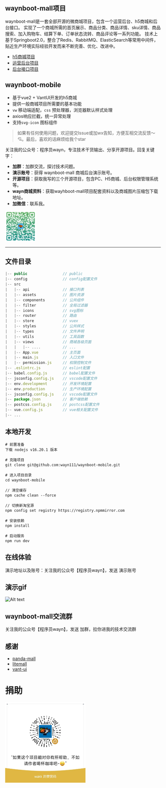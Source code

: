## waynboot-mall项目

waynboot-mall是一套全部开源的微商城项目，包含一个运营后台、h5商城和后台接口。
实现了一个商城所需的首页展示、商品分类、商品详情、sku详情、商品搜索、加入购物车、结算下单、订单状态流转、商品评论等一系列功能。
技术上基于Springboot2.0，整合了Redis、RabbitMQ、ElasticSearch等常用中间件，
贴近生产环境实际经验开发而来不断完善、优化、改进中。

- [h5商城项目](https://github.com/wayn111/waynboot-mobile)
- [运营后台项目](https://github.com/wayn111/waynboot-admin)  
- [后台接口项目](https://github.com/wayn111/waynboot-mall)  

## waynboot-mobile

* 基于vue2 + VantUI开发的h5商城
* 提供一般商城项目所需要的基本功能
* `vw` 移动端适配，`css` 预处理器，浏览器默认样式处理
* axios响应拦截，统一异常处理
* 支持`svg-icon` 图标组件

> 如果有任何使用问题，欢迎提交Issue或加wx告知，方便互相交流反馈～ 💘。最后，喜欢的话麻烦给我个star

关注我的公众号：程序员wayn，专注技术干货输出、分享开源项目。回复关键字：

- **加群**：加群交流，探讨技术问题。
- **演示账号**：获得 waynboot-mall 商城后台演示账号。
- **开源项目**：获取我写的三个开源项目，包含PC、H5商城、后台权限管理系统等。
- **wayn商城资料**：获取wayhboot-mall项目配套资料以及商城图片压缩包下载地址。
- **加微信**：联系我。

<img src="images/wx-mp-code.png" width = "100" />

---

## 文件目录
```javascript
|-- public                // public
|-- config                // config配置文件
|-- src
|   |-- api               // 接口列表
|   |-- assets            // 图片资源
|   |-- components        // 公共组件
|   |-- filter            // 全局过滤器
|   |-- icons             // svg图标
|   |-- router            // 路由
|   |-- store             // vuex
|   |-- styles            // 公共样式
|   |-- types             // 文件声明
|   |-- utils             // 工具函数
|   |-- views             // 商城各级页面
|   |   |-- ....          // ...
|   |-- App.vue           // 主页面
|   |-- main.js           // 入口文件
|   |-- permission.js     // 权限控制文件
|-- .eslintrc.js          // eslint配置
|-- babel.config.js       // babel配置文件
|-- jsconfig.config.js    // vscode配置文件
|-- env.development       // 开发环境配置
|-- env.production        // 生产环境配置
|-- jsconfig.config.js    // vscode配置文件
|-- package.json          // 客户端依赖
|-- postcss.config.js     // postcss配置文件
|-- vue.config.js         // vue相关配置文件
|-- ...
```

## 本地开发
```
# 前置准备
下载 nodejs v16.20.1 版本

# 克隆项目
git clone git@github.com:wayn111/waynboot-mobile.git

# 进入项目目录
cd waynboot-mobile

// 清空缓存
npm cache clean --force

// 切换新淘宝源
npm config set registry https://registry.npmmirror.com

# 安装依赖
npm install

# 启动服务
npm run dev
```

## 在线体验

演示地址以及账号：关注我的公众号【程序员wayn】，发送 演示账号

## 演示gif

![Alt text](images/mall.gif)

## waynboot-mall交流群

关注我的公众号【程序员wayn】，发送 加群，拉你进我的技术交流群

## 感谢

- [panda-mall](https://github.com/Ewall1106/vue-h5-template)
- [litemall](https://github.com/linlinjava/litemall)
- [vant-ui](https://github.com/youzan/vant)

# 捐助

<img src="./images/捐助.jpg" width="260" alt="如果这个项目对你有所帮助，不如请作者喝杯咖啡吧">
